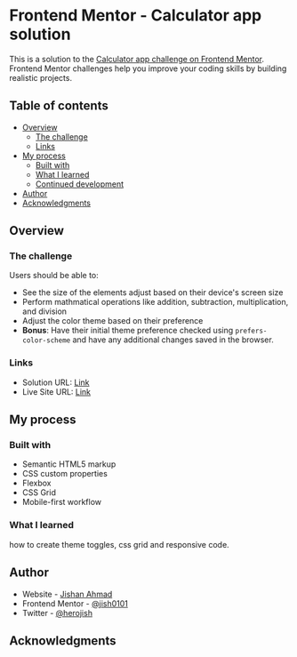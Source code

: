 # Frontend Mentor - Calculator app solution

This is a solution to the [Calculator app challenge on Frontend Mentor](https://www.frontendmentor.io/challenges/calculator-app-9lteq5N29). Frontend Mentor challenges help you improve your coding skills by building realistic projects.

## Table of contents

- [Overview](#overview)
  - [The challenge](#the-challenge)
  - [Links](#links)
- [My process](#my-process)
  - [Built with](#built-with)
  - [What I learned](#what-i-learned)
  - [Continued development](#continued-development)
- [Author](#author)
- [Acknowledgments](#acknowledgments)

## Overview

### The challenge

Users should be able to:

- See the size of the elements adjust based on their device's screen size
- Perform mathmatical operations like addition, subtraction, multiplication, and division
- Adjust the color theme based on their preference
- **Bonus**: Have their initial theme preference checked using `prefers-color-scheme` and have any
  additional changes saved in the browser.

### Links

- Solution URL: [Link](https://www.frontendmentor.io/solutions/responsivecalculatorapp-Kd69jghVMv)
- Live Site URL: [Link](https://jish0101.github.io/FrontendMentor/calculator-app-main/)

## My process

### Built with

- Semantic HTML5 markup
- CSS custom properties
- Flexbox
- CSS Grid
- Mobile-first workflow

### What I learned

how to create theme toggles, css grid and responsive code.

## Author

- Website - [Jishan Ahmad](https://jish0101.github.io/FrontendMentor/)
- Frontend Mentor - [@jish0101](https://www.frontendmentor.io/profile/jish0101)
- Twitter - [@herojish](https://www.twitter.com/herojish)

## Acknowledgments

